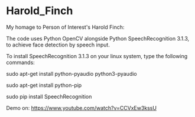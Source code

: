 # Harold_Finch
My homage to Person of Interest's Harold Finch:

The code uses Python OpenCV alongside Python SpeechRecognition 3.1.3, to achieve face detection by speech input.

To install SpeechRecognition 3.1.3 on your linux system, type the following commands:

sudo apt-get install python-pyaudio python3-pyaudio

sudo apt-get install python-pip

sudo pip install SpeechRecognition

Demo on: https://www.youtube.com/watch?v=CCVxEw3kssU


